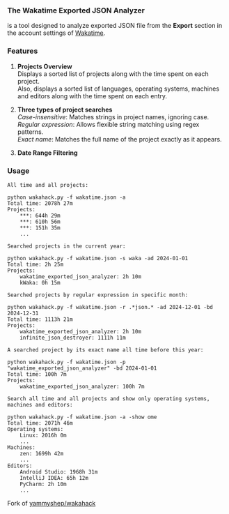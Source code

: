 ### The Wakatime Exported JSON Analyzer

is a tool designed to analyze exported JSON file from the **Export**
section in the account settings of [Wakatime](https://wakatime.com/settings/account).

### Features

1. **Projects Overview**  
   Displays a sorted list of projects along with the time spent on each project.  
   Also, displays a sorted list of languages, operating systems, machines and editors along with the time spent on each
   entry.

2. **Three types of project searches**  
   *Case-insensitive*: Matches strings in project names, ignoring case.  
   *Regular expression*: Allows flexible string matching using regex patterns.  
   *Exact name*: Matches the full name of the project exactly as it appears.

3. **Date Range Filtering**

### Usage

```commandline
All time and all projects:

python wakahack.py -f wakatime.json -a
Total time: 2078h 27m
Projects:
    ***: 644h 29m
    ***: 610h 56m
    ***: 151h 35m
    ...
```

```commandline
Searched projects in the current year:

python wakahack.py -f wakatime.json -s waka -ad 2024-01-01
Total time: 2h 25m
Projects:
    wakatime_exported_json_analyzer: 2h 10m
    kWaka: 0h 15m
```

```commandline
Searched projects by regular expression in specific month:

python wakahack.py -f wakatime.json -r .*json.* -ad 2024-12-01 -bd 2024-12-31 
Total time: 1113h 21m
Projects:
    wakatime_exported_json_analyzer: 2h 10m
    infinite_json_destroyer: 1111h 11m
```

```commandline
A searched project by its exact name all time before this year:

python wakahack.py -f wakatime.json -p "wakatime_exported_json_analyzer" -bd 2024-01-01 
Total time: 100h 7m
Projects:
    wakatime_exported_json_analyzer: 100h 7m
```

```commandline
Search all time and all projects and show only operating systems, machines and editors:

python wakahack.py -f wakatime.json -a -show ome
Total time: 2071h 46m
Operating systems:
    Linux: 2016h 0m
    ...
Machines:
    zen: 1699h 42m
    ...
Editors:
    Android Studio: 1968h 31m
    IntelliJ IDEA: 65h 12m
    PyCharm: 2h 10m
    ...
```

Fork of [yammyshep/wakahack](https://github.com/yammyshep/wakahack)

